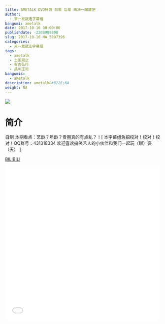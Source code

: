 ```yaml
---
title: AMETALK DVD特典 前辈 后辈 来决一雌雄吧
author: 
  - 来一发就走字幕组
bangumi: ametalk
date: 2017-10-16 00:00:00
publishdate: -2208988800
slug: 2017-10-16_NA_5897396
categories: 
  - 来一发就走字幕组
tags: 
  - ametalk
  - 土田晃之
  - 有吉弘行
  - 品川庄司
bangumis: 
  - ametalk
description: ametalk&#8226;NA
weight: NA
---
```


![](https://i.imgur.com/ztuxjwy.jpg)

# 简介  
自制 本期看点：艺龄？年龄？贵圈真的有点乱？！[ 本字幕组急招校对！校对！校对！QQ群号：431318334 欢迎喜欢搞笑艺人的小伙伴和我们一起玩（聊）耍（天） ]

  [BILIBILI](https://www.bilibili.com/video/av5897396/)


  <iframe src="//www.bilibili.com/html/html5player.html?cid=9575678&aid=5897396" width="100%" height="500" frameborder="0" allowfullscreen="allowfullscreen"></iframe>
